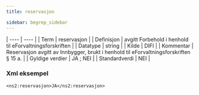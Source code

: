 ```yaml
---
title: reservasjon

sidebar: begrep_sidebar
---
```


| ---- | ---- |
| Term | reservasjon |
| Definisjon | avgitt Forbehold i henhold til eForvaltningsforskriften |
| Datatype | string |
| Kilde | DIFI |
| Kommentar | Reservasjon avgitt av Innbygger, brukt i henhold til eForvaltningsforskriften § 15 a. | 
| Gyldige verdier | JA ; NEI |
| Standardverdi | NEI |

### Xml eksempel

```
<ns2:reservasjon>JA</ns2:reservasjon>
```


